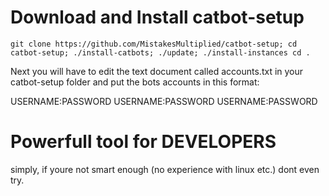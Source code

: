 # Download and Install catbot-setup

    git clone https://github.com/MistakesMultiplied/catbot-setup; cd catbot-setup; ./install-catbots; ./update; ./install-instances cd .
    
Next you will have to edit the text document called accounts.txt in your catbot-setup folder and put the bots accounts in this format:

USERNAME:PASSWORD
USERNAME:PASSWORD
USERNAME:PASSWORD

# Powerfull tool for DEVELOPERS
simply, if youre not smart enough (no experience with linux etc.) dont even try.
